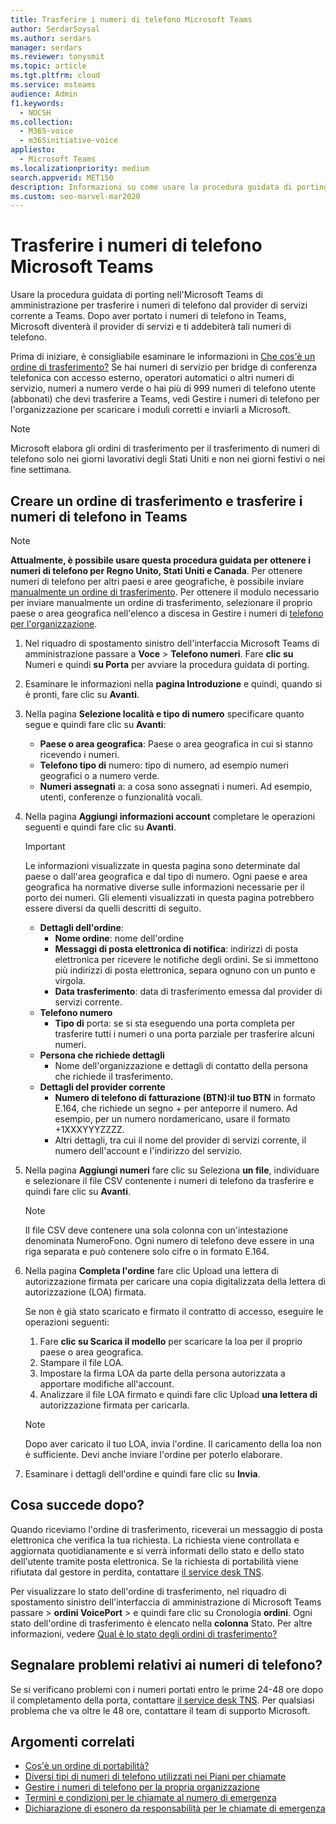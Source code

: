 ```yaml
---
title: Trasferire i numeri di telefono Microsoft Teams
author: SerdarSoysal
ms.author: serdars
manager: serdars
ms.reviewer: tonysmit
ms.topic: article
ms.tgt.pltfrm: cloud
ms.service: msteams
audience: Admin
f1.keywords:
  - NOCSH
ms.collection:
  - M365-voice
  - m365initiative-voice
appliesto:
  - Microsoft Teams
ms.localizationpriority: medium
search.appverid: MET150
description: Informazioni su come usare la procedura guidata di porting per trasferire il numero di telefono dal provider di servizi corrente a Microsoft Teams.
ms.custom: seo-marvel-mar2020
---
```


# <a name="transfer-phone-numbers-to-microsoft-teams"></a>Trasferire i numeri di telefono Microsoft Teams

Usare la procedura guidata di porting nell'Microsoft Teams di amministrazione per trasferire i numeri di telefono dal provider di servizi corrente a Teams. Dopo aver portato i numeri di telefono in Teams, Microsoft diventerà il provider di servizi e ti addebiterà tali numeri di telefono.

Prima di iniziare, è consigliabile esaminare le informazioni in [Che cos'è un ordine di trasferimento?](port-order-overview.md) Se hai numeri di servizio per bridge di conferenza telefonica con accesso esterno, operatori automatici o altri numeri di servizio, numeri a numero verde o hai più di 999 numeri di telefono utente (abbonati) che devi trasferire a Teams, vedi Gestire i numeri di telefono per l'organizzazione per scaricare i moduli corretti e inviarli a Microsoft.[](../manage-phone-numbers-for-your-organization/manage-phone-numbers-for-your-organization.md)

  > [!NOTE]
  > Microsoft elabora gli ordini di trasferimento per il trasferimento di numeri di telefono solo nei giorni lavorativi degli Stati Uniti e non nei giorni festivi o nei fine settimana.

## <a name="create-a-port-order-and-transfer-your-phone-numbers-to-teams"></a>Creare un ordine di trasferimento e trasferire i numeri di telefono in Teams

> [!NOTE]
> **Attualmente, è possibile usare questa procedura guidata per ottenere i numeri di telefono per Regno Unito, Stati Uniti e Canada**. Per ottenere numeri di telefono per altri paesi e aree geografiche, è possibile inviare [manualmente un ordine di trasferimento](manually-submit-port-order.md). Per ottenere il modulo necessario per inviare manualmente un ordine di trasferimento, selezionare il proprio paese o area geografica nell'elenco a discesa in Gestire i numeri di [telefono per l'organizzazione](../manage-phone-numbers-for-your-organization/manage-phone-numbers-for-your-organization.md).

1. Nel riquadro di spostamento sinistro dell'interfaccia Microsoft Teams di amministrazione passare a **Voce** >  **Telefono numeri**. Fare **clic su** Numeri e quindi **su Porta** per avviare la procedura guidata di porting.
2. Esaminare le informazioni nella **pagina Introduzione** e quindi, quando si è pronti, fare clic su **Avanti**.
3. Nella pagina **Selezione località e tipo di numero** specificare quanto segue e quindi fare clic su **Avanti**:

    - **Paese o area geografica**: Paese o area geografica in cui si stanno ricevendo i numeri.
    - **Telefono tipo di** numero: tipo di numero, ad esempio numeri geografici o a numero verde.
    - **Numeri assegnati** a: a cosa sono assegnati i numeri. Ad esempio, utenti, conferenze o funzionalità vocali.

4. Nella pagina **Aggiungi informazioni account** completare le operazioni seguenti e quindi fare clic su **Avanti**.

    > [!IMPORTANT]
    > Le informazioni visualizzate in questa pagina sono determinate dal paese o dall'area geografica e dal tipo di numero. Ogni paese e area geografica ha normative diverse sulle informazioni necessarie per il porto dei numeri. Gli elementi visualizzati in questa pagina potrebbero essere diversi da quelli descritti di seguito.

    - **Dettagli dell'ordine**: 
        - **Nome ordine**: nome dell'ordine
        - **Messaggi di posta elettronica di notifica**: indirizzi di posta elettronica per ricevere le notifiche degli ordini. Se si immettono più indirizzi di posta elettronica, separa ognuno con un punto e virgola.
        - **Data trasferimento**: data di trasferimento emessa dal provider di servizi corrente.
    - **Telefono numero**
        - **Tipo di** porta: se si sta eseguendo una porta completa per trasferire tutti i numeri o una porta parziale per trasferire alcuni numeri.
    - **Persona che richiede dettagli**  
        - Nome dell'organizzazione e dettagli di contatto della persona che richiede il trasferimento.
    - **Dettagli del provider corrente**
        - **Numero di telefono di fatturazione (BTN):il tuo BTN** in formato E.164, che richiede un segno + per anteporre il numero. Ad esempio, per un numero nordamericano, usare il formato +1XXXYYYZZZZ.
        - Altri dettagli, tra cui il nome del provider di servizi corrente, il numero dell'account e l'indirizzo del servizio.
            
5. Nella pagina **Aggiungi numeri** fare clic su Seleziona **un file**, individuare e selezionare il file CSV contenente i numeri di telefono da trasferire e quindi fare clic su **Avanti**.  

    > [!NOTE]
    > Il file CSV deve contenere una sola colonna con un'intestazione denominata NumeroFono. Ogni numero di telefono deve essere in una riga separata e può contenere solo cifre o in formato E.164.

6. Nella pagina **Completa l'ordine** fare clic  Upload una lettera di autorizzazione firmata per caricare una copia digitalizzata della lettera di autorizzazione (LOA) firmata.

    Se non è già stato scaricato e firmato il contratto di accesso, eseguire le operazioni seguenti:
    
    1. Fare **clic su Scarica il modello** per scaricare la loa per il proprio paese o area geografica. 
    2. Stampare il file LOA.
    3. Impostare la firma LOA da parte della persona autorizzata a apportare modifiche all'account.
    4. Analizzare il file LOA firmato e quindi fare clic Upload **una lettera di** autorizzazione firmata per caricarla.

    > [!NOTE]
    > Dopo aver caricato il tuo LOA, invia l'ordine. Il caricamento della loa non è sufficiente. Devi anche inviare l'ordine per poterlo elaborare.

7. Esaminare i dettagli dell'ordine e quindi fare clic su **Invia**.


## <a name="what-happens-next"></a>Cosa succede dopo?

Quando riceviamo l'ordine di trasferimento, riceverai un messaggio di posta elettronica che verifica la tua richiesta. La richiesta viene controllata e aggiornata quotidianamente e si verrà informati dello stato e dello stato dell'utente tramite posta elettronica. Se la richiesta di portabilità viene rifiutata dal gestore in perdita, contattare [il service desk TNS](../manage-phone-numbers-for-your-organization/contact-tns-service-desk.md).

Per visualizzare lo stato dell'ordine di trasferimento, nel riquadro di spostamento sinistro dell'interfaccia di amministrazione di Microsoft Teams passare > **ordini VoicePort** >  e quindi fare clic su Cronologia **ordini**. Ogni stato dell'ordine di trasferimento è elencato nella **colonna** Stato. Per altre informazioni, vedere [Qual è lo stato degli ordini di trasferimento?](port-order-status.md)


## <a name="reporting-telephone-number-issues"></a>Segnalare problemi relativi ai numeri di telefono?
Se si verificano problemi con i numeri portati entro le prime 24-48 ore dopo il completamento della porta, contattare [il service desk TNS](../manage-phone-numbers-for-your-organization/contact-tns-service-desk.md). Per qualsiasi problema che va oltre le 48 ore, contattare il team di supporto Microsoft.

## <a name="related-topics"></a>Argomenti correlati

- [Cos'è un ordine di portabilità?](port-order-overview.md)
- [Diversi tipi di numeri di telefono utilizzati nei Piani per chiamate](../different-kinds-of-phone-numbers-used-for-calling-plans.md)
- [Gestire i numeri di telefono per la propria organizzazione](../manage-phone-numbers-for-your-organization/manage-phone-numbers-for-your-organization.md)
- [Termini e condizioni per le chiamate al numero di emergenza](../emergency-calling-terms-and-conditions.md)
- [Dichiarazione di esonero da responsabilità per le chiamate di emergenza](https://github.com/MicrosoftDocs/OfficeDocs-SkypeForBusiness/blob/live/Teams/downloads/emergency-calling/emergency-calling-label-(en-us)-(v.1.0).zip?raw=true)

